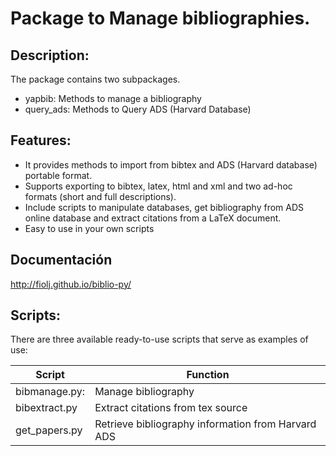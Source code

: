 # Package to Manage bibliographies.

## Description:

The package contains two subpackages.

  - yapbib: Methods to manage a bibliography
  - query_ads: Methods to Query ADS (Harvard Database)

## Features:

  - It provides methods to import from bibtex and ADS (Harvard database)
    portable format.
  - Supports exporting to bibtex, latex, html and xml and two ad-hoc
    formats (short and full descriptions).
  - Include scripts to manipulate databases, get bibliography from ADS
    online database and extract citations from a LaTeX document.
  - Easy to use in your own scripts

## Documentación

http://fiolj.github.io/biblio-py/

Scripts:
--------

There are three available ready-to-use scripts that serve as examples of use:

| Script        | Function                                           |
|---------------|----------------------------------------------------|
| bibmanage.py: | Manage bibliography                                |
| bibextract.py | Extract citations from tex source                  |
| get_papers.py | Retrieve bibliography information from Harvard ADS |


